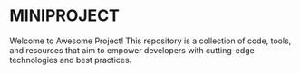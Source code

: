 # MINIPROJECT
Welcome to Awesome Project! This repository is a collection of code, tools, and resources that aim to empower developers with cutting-edge technologies and best practices.
